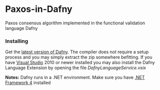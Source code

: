 # Paxos-in-Dafny
Paxos consensus algorithm implemented in the functional validation language Dafny

### Installing
Get the [latest version of Dafny](https://dafny.codeplex.com/releases/view/135602). The compiler does not require a setup process and you may simply extract the zip somewhere befitting. If you have [Visual Studio](https://www.visualstudio.com/) 2010 or newer installed you may also install the Dafny Language Extension by opening the file *DafnyLanguageService.vsix*

**Notes:** Dafny runs in a .NET environment. Make sure you have [.NET Framework 4](http://www.microsoft.com/net) installed